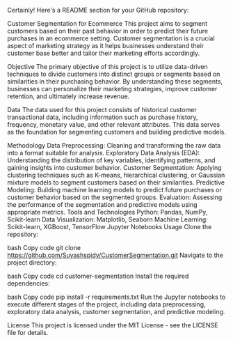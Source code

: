 
Certainly! Here's a README section for your GitHub repository:

Customer Segmentation for Ecommerce
This project aims to segment customers based on their past behavior in order to predict their future purchases in an ecommerce setting. Customer segmentation is a crucial aspect of marketing strategy as it helps businesses understand their customer base better and tailor their marketing efforts accordingly.

Objective
The primary objective of this project is to utilize data-driven techniques to divide customers into distinct groups or segments based on similarities in their purchasing behavior. By understanding these segments, businesses can personalize their marketing strategies, improve customer retention, and ultimately increase revenue.

Data
The data used for this project consists of historical customer transactional data, including information such as purchase history, frequency, monetary value, and other relevant attributes. This data serves as the foundation for segmenting customers and building predictive models.

Methodology
Data Preprocessing: Cleaning and transforming the raw data into a format suitable for analysis.
Exploratory Data Analysis (EDA): Understanding the distribution of key variables, identifying patterns, and gaining insights into customer behavior.
Customer Segmentation: Applying clustering techniques such as K-means, hierarchical clustering, or Gaussian mixture models to segment customers based on their similarities.
Predictive Modeling: Building machine learning models to predict future purchases or customer behavior based on the segmented groups.
Evaluation: Assessing the performance of the segmentation and predictive models using appropriate metrics.
Tools and Technologies
Python: Pandas, NumPy, Scikit-learn
Data Visualization: Matplotlib, Seaborn
Machine Learning: Scikit-learn, XGBoost, TensorFlow
Jupyter Notebooks
Usage
Clone the repository:

bash
Copy code
git clone https://github.com/Suyashspidy/CustomerSegmentation.git
Navigate to the project directory:

bash
Copy code
cd customer-segmentation
Install the required dependencies:

bash
Copy code
pip install -r requirements.txt
Run the Jupyter notebooks to execute different stages of the project, including data preprocessing, exploratory data analysis, customer segmentation, and predictive modeling.

License
This project is licensed under the MIT License - see the LICENSE file for details.

